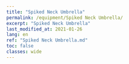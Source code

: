 ```yaml
---
title: "Spiked Neck Umbrella"
permalink: /equipment/Spiked Neck Umbrella/
excerpt: "Spiked Neck Umbrella"
last_modified_at: 2021-01-26
lang: en
ref: "Spiked Neck Umbrella.md"
toc: false
classes: wide
---
```


